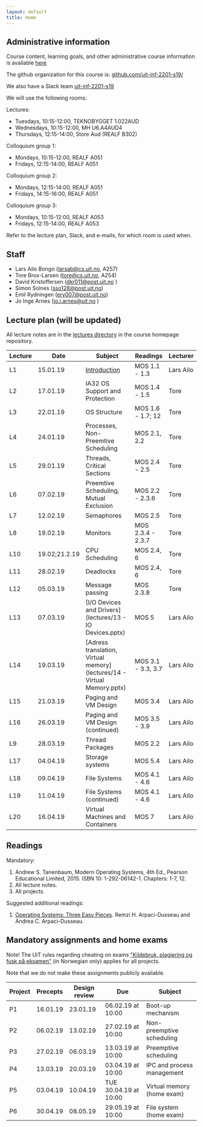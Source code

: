 ```yaml
---
layout: default
title: Home
---
```


## Administrative information

Course content, learning goals, and other administrative course information is available [here](https://uit.no/utdanning/emner/emne/590554/inf-2201?ar=2019&semester=V)

The github organization for this course is: [github.com/uit-inf-2201-s19/](https://github.com/uit-inf-2201-s19/)

We also have a Slack team [uit-inf-2201-s19](https://uit-inf-2201-s19.slack.com)

We will use the following rooms:

Lectures:
* Tuesdays, 10:15-12:00, TEKNOBYGGET 1.022AUD
* Wednesdays, 10:15-12:00, MH U6.A4AUD4
* Thursdays, 12:15-14:00, Store Aud (REALF B302)

Colloquium group 1:
* Mondays, 10:15-12:00, REALF A051
* Fridays, 12:15-14:00, REALF A051

Colloquium group 2:
* Mondays, 12:15-14:00, REALF A051
* Fridays, 14:15-16:00, REALF A051

Colloquium group 3:
* Mondays, 10:15-12:00, REALF A053
* Fridays, 12:15-14:00, REALF A053
 

Refer to the lecture plan, Slack, and e-mails, for which room is used when.

## Staff

* Lars Ailo Bongo (larsab@cs.uit.no, A257)
* Tore Brox-Larsen (tore@cs.uit.no, A254)
* David Kristoffersen (dkr011@post.uit.no )
* Simon Solnes (sso128@post.uit.no)
* Emil Rydningen (ery007@post.uit.no)
* Jo Inge Arnes (jo.i.arnes@uit.no )

## Lecture plan (will be updated)

All lecture notes are in the [lectures directory](https://github.com/uit-inf-2201-s19/uit-inf-2201-s19.github.io/tree/master/lectures) in the course homepage repository. 

| Lecture | Date | Subject	    | Readings  | Lecturer  |
|---------|------|--------------|-----------|-----------|
| L1  | 15.01.19 | [Introduction](lectures/01-introduction.pptx) | MOS 1.1 - 1.3  | Lars Ailo |
| L2  | 17.01.19 | IA32 OS Support and Protection | MOS 1.4 - 1.5 | Tore |
| L3  | 22.01.19 | OS Structure | MOS 1.6 - 1.7; 12 | Tore |
| L4  | 24.01.19 | Processes, Non-Preemtive Scheduling | MOS 2.1, 2.2 | Tore |
| L5  | 29.01.19 | Threads, Critical Sections | MOS 2.4 - 2.5 | Tore |
| L6  | 07.02.19 | Preemtive Scheduling, Mutual Exclusion  | MOS 2.2 - 2.3.6 | Tore |
| L7  | 12.02.19 | Semaphores | MOS 2.5 | Tore |
| L8  | 19.02.19 | Monitors  | MOS 2.3.4 - 2.3.7 | Tore |
| L10 | 19.02;21.2.19| CPU Scheduling | MOS 2.4, 6 | Tore |
| L11 | 28.02.19 | Deadlocks | MOS 2.4, 6 | Tore |
| L12 | 05.03.19 | Message passing | MOS 2.3.8 | Tore |
| L13 | 07.03.19 | [I/O Devices and Drivers](lectures/13 - IO Devices.pptx)  | MOS 5 | Lars Ailo |
| L14 | 19.03.19 | [Adress translation, Virtual memory](lectures/14 - Virtual Memory.pptx) | MOS 3.1 - 3.3, 3.7| Lars Ailo |
| L15 | 21.03.19 | Paging and VM Design | MOS 3.4 | Lars Ailo |
| L16 | 26.03.19 | Paging and VM Design (continued) | MOS 3.5 - 3.9 | Lars Ailo |
| L9  | 28.03.19 | Thread Packages | MOS 2.2 | Lars Ailo |
| L17 | 04.04.19 | Storage systems | MOS 5.4 | Lars Ailo |
| L18 | 09.04.19 | File Systems | MOS 4.1 - 4.6 | Lars Ailo |
| L19 | 11.04.19 | File Systems (continued) | MOS 4.1 - 4.6 | Lars Ailo |
| L20 | 16.04.19 | Virtual Machines and Containers | MOS 7 | Lars Ailo |

## Readings

Mandatory:

1. Andrew S. Tanenbaum, Modern Operating Systems, 4th Ed., Pearson Educational Limited, 2015. ISBN 10: 1-292-06142-1. Chapters: 1-7, 12.
2. All lecture notes.
3. All projects.

Suggested additional readings:

1. [Operating Systems: Three Easy Pieces](http://pages.cs.wisc.edu/~remzi/OSTEP/). Remzi H. Arpaci-Dusseau and Andrea C. Arpaci-Dusseau.


## Mandatory assignments and home exams

Note! The UiT rules regarding cheating on exams ["Kildebruk, plagiering og fusk på eksamen"](https://uit.no/om/enhet/artikkel?p_document_id=473719&p_dimension_id=88138&men=28714) (in Norwegian only) applies for all projects.

Note that we do not make these assignments publicly available.

| Project |	Precepts | Design review | Due | Subject|
|---------|----------|----------|----------|---------|
| P1      | 16.01.19 | 23.01.19 | 06.02.19 at 10:00 | Boot-up mechanism |
| P2      | 06.02.19 | 13.02.19 | 27.02.19 at 10:00 | Non-preemptive scheduling |
| P3      | 27.02.19 | 06.03.19 | 13.03.19 at 10:00 | Preemptive scheduling |
| P4      | 13.03.19 | 20.03.19 | 03.04.19 at 10:00 | IPC and process management |
| P5      | 03.04.19 | 10.04.19 | TUE 30.04.19 at 10:00 | Virtual memory (home exam) |
| P6      | 30.04.19 | 08.05.19 | 29.05.19 at 10:00 | File system (home exam) |
